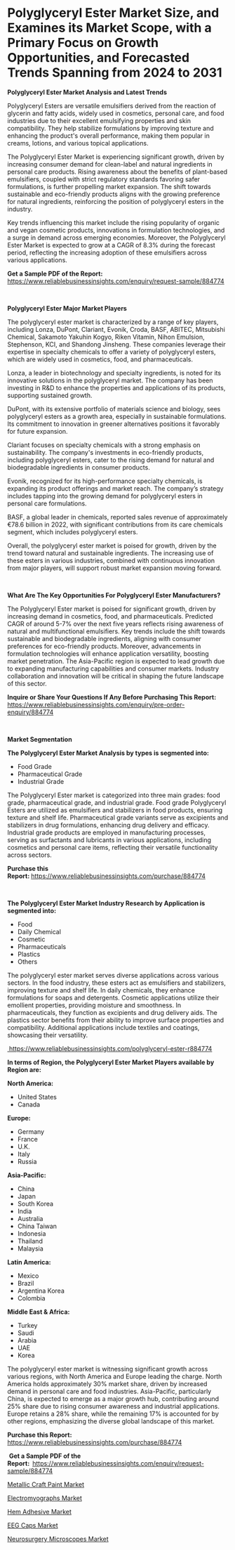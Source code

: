 <p><h1>Polyglyceryl Ester Market Size, and Examines its Market Scope, with a Primary Focus on Growth Opportunities, and Forecasted Trends Spanning from 2024 to 2031</h1></p><p><strong>Polyglyceryl Ester Market Analysis and Latest Trends</strong></p>
<p><p>Polyglyceryl Esters are versatile emulsifiers derived from the reaction of glycerin and fatty acids, widely used in cosmetics, personal care, and food industries due to their excellent emulsifying properties and skin compatibility. They help stabilize formulations by improving texture and enhancing the product's overall performance, making them popular in creams, lotions, and various topical applications.</p><p>The Polyglyceryl Ester Market is experiencing significant growth, driven by increasing consumer demand for clean-label and natural ingredients in personal care products. Rising awareness about the benefits of plant-based emulsifiers, coupled with strict regulatory standards favoring safer formulations, is further propelling market expansion. The shift towards sustainable and eco-friendly products aligns with the growing preference for natural ingredients, reinforcing the position of polyglyceryl esters in the industry.</p><p>Key trends influencing this market include the rising popularity of organic and vegan cosmetic products, innovations in formulation technologies, and a surge in demand across emerging economies. Moreover, the Polyglyceryl Ester Market is expected to grow at a CAGR of 8.3% during the forecast period, reflecting the increasing adoption of these emulsifiers across various applications.</p></p>
<p><strong>Get a Sample PDF of the Report:&nbsp;</strong> <a href="https://www.reliablebusinessinsights.com/enquiry/request-sample/884774?utm_campaign=96&utm_medium=2&utm_source=Github&utm_content=ia&utm_term=07112024&utm_id=polyglyceryl-ester">https://www.reliablebusinessinsights.com/enquiry/request-sample/884774</a></p>
<p>&nbsp;</p>
<p><strong>Polyglyceryl Ester Major Market Players</strong></p>
<p><p>The polyglyceryl ester market is characterized by a range of key players, including Lonza, DuPont, Clariant, Evonik, Croda, BASF, ABITEC, Mitsubishi Chemical, Sakamoto Yakuhin Kogyo, Riken Vitamin, Nihon Emulsion, Stephenson, KCI, and Shandong Jinsheng. These companies leverage their expertise in specialty chemicals to offer a variety of polyglyceryl esters, which are widely used in cosmetics, food, and pharmaceuticals.</p><p>Lonza, a leader in biotechnology and specialty ingredients, is noted for its innovative solutions in the polyglyceryl market. The company has been investing in R&D to enhance the properties and applications of its products, supporting sustained growth.</p><p>DuPont, with its extensive portfolio of materials science and biology, sees polyglyceryl esters as a growth area, especially in sustainable formulations. Its commitment to innovation in greener alternatives positions it favorably for future expansion.</p><p>Clariant focuses on specialty chemicals with a strong emphasis on sustainability. The company's investments in eco-friendly products, including polyglyceryl esters, cater to the rising demand for natural and biodegradable ingredients in consumer products.</p><p>Evonik, recognized for its high-performance specialty chemicals, is expanding its product offerings and market reach. The company’s strategy includes tapping into the growing demand for polyglyceryl esters in personal care formulations.</p><p>BASF, a global leader in chemicals, reported sales revenue of approximately €78.6 billion in 2022, with significant contributions from its care chemicals segment, which includes polyglyceryl esters.</p><p>Overall, the polyglyceryl ester market is poised for growth, driven by the trend toward natural and sustainable ingredients. The increasing use of these esters in various industries, combined with continuous innovation from major players, will support robust market expansion moving forward.</p></p>
<p>&nbsp;</p>
<p><strong>What Are The Key Opportunities For Polyglyceryl Ester Manufacturers?</strong></p>
<p><p>The Polyglyceryl Ester market is poised for significant growth, driven by increasing demand in cosmetics, food, and pharmaceuticals. Predicted CAGR of around 5-7% over the next five years reflects rising awareness of natural and multifunctional emulsifiers. Key trends include the shift towards sustainable and biodegradable ingredients, aligning with consumer preferences for eco-friendly products. Moreover, advancements in formulation technologies will enhance application versatility, boosting market penetration. The Asia-Pacific region is expected to lead growth due to expanding manufacturing capabilities and consumer markets. Industry collaboration and innovation will be critical in shaping the future landscape of this sector.</p></p>
<p><strong>Inquire or Share Your Questions If Any Before Purchasing This Report:</strong> <a href="https://www.reliablebusinessinsights.com/enquiry/pre-order-enquiry/884774?utm_campaign=96&utm_medium=2&utm_source=Github&utm_content=ia&utm_term=07112024&utm_id=polyglyceryl-ester">https://www.reliablebusinessinsights.com/enquiry/pre-order-enquiry/884774</a></p>
<p>&nbsp;</p>
<p><strong>Market Segmentation</strong></p>
<p><strong>The Polyglyceryl Ester Market Analysis by types is segmented into:</strong></p>
<p><ul><li>Food Grade</li><li>Pharmaceutical Grade</li><li>Industrial Grade</li></ul></p>
<p><p>The Polyglyceryl Ester market is categorized into three main grades: food grade, pharmaceutical grade, and industrial grade. Food grade Polyglyceryl Esters are utilized as emulsifiers and stabilizers in food products, ensuring texture and shelf life. Pharmaceutical grade variants serve as excipients and stabilizers in drug formulations, enhancing drug delivery and efficacy. Industrial grade products are employed in manufacturing processes, serving as surfactants and lubricants in various applications, including cosmetics and personal care items, reflecting their versatile functionality across sectors.</p></p>
<p><strong>Purchase this Report:&nbsp;</strong><a href="https://www.reliablebusinessinsights.com/purchase/884774?utm_campaign=96&utm_medium=2&utm_source=Github&utm_content=ia&utm_term=07112024&utm_id=polyglyceryl-ester">https://www.reliablebusinessinsights.com/purchase/884774</a></p>
<p>&nbsp;</p>
<p><strong>The Polyglyceryl Ester Market Industry Research by Application is segmented into:</strong></p>
<p><ul><li>Food</li><li>Daily Chemical</li><li>Cosmetic</li><li>Pharmaceuticals</li><li>Plastics</li><li>Others</li></ul></p>
<p><p>The polyglyceryl ester market serves diverse applications across various sectors. In the food industry, these esters act as emulsifiers and stabilizers, improving texture and shelf life. In daily chemicals, they enhance formulations for soaps and detergents. Cosmetic applications utilize their emollient properties, providing moisture and smoothness. In pharmaceuticals, they function as excipients and drug delivery aids. The plastics sector benefits from their ability to improve surface properties and compatibility. Additional applications include textiles and coatings, showcasing their versatility.</p></p>
<p><a href="https://www.reliablebusinessinsights.com/polyglyceryl-ester-r884774?utm_campaign=96&utm_medium=2&utm_source=Github&utm_content=ia&utm_term=07112024&utm_id=polyglyceryl-ester">&nbsp;https://www.reliablebusinessinsights.com/polyglyceryl-ester-r884774</a></p>
<p><strong>In terms of Region, the Polyglyceryl Ester Market Players available by Region are:</strong></p>
<p>
    <p> <strong> North America: </strong>
        <ul>
            <li>United States</li>
            <li>Canada</li>
        </ul>
        </p> 
    <p> <strong> Europe: </strong>
        <ul>
            <li>Germany</li>
            <li>France</li>
            <li>U.K.</li>
            <li>Italy</li>
            <li>Russia</li>
        </ul>
        </p> 
    <p> <strong> Asia-Pacific: </strong>
        <ul>
            <li>China</li>
            <li>Japan</li>
            <li>South Korea</li>
            <li>India</li>
            <li>Australia</li>
            <li>China Taiwan</li>
            <li>Indonesia</li>
            <li>Thailand</li>
            <li>Malaysia</li>
        </ul>
        </p> 
    <p> <strong> Latin America: </strong>
        <ul>
            <li>Mexico</li>
            <li>Brazil</li>
            <li>Argentina Korea</li>
            <li>Colombia</li>
        </ul>
        </p> 
    <p> <strong> Middle East & Africa: </strong>
        <ul>
            <li>Turkey</li>
            <li>Saudi</li>
            <li>Arabia</li>
            <li>UAE</li>
            <li>Korea</li>
        </ul>
    </p>
    </p>
<p><p>The polyglyceryl ester market is witnessing significant growth across various regions, with North America and Europe leading the charge. North America holds approximately 30% market share, driven by increased demand in personal care and food industries. Asia-Pacific, particularly China, is expected to emerge as a major growth hub, contributing around 25% share due to rising consumer awareness and industrial applications. Europe retains a 28% share, while the remaining 17% is accounted for by other regions, emphasizing the diverse global landscape of this market.</p></p>
<p><strong>Purchase this Report: </strong><a href="https://www.reliablebusinessinsights.com/purchase/884774?utm_campaign=96&utm_medium=2&utm_source=Github&utm_content=ia&utm_term=07112024&utm_id=polyglyceryl-ester">https://www.reliablebusinessinsights.com/purchase/884774</a></p>
<p>&nbsp;<strong>Get a Sample PDF of the Report:&nbsp;&nbsp;</strong><a href="https://www.reliablebusinessinsights.com/enquiry/request-sample/884774?utm_campaign=96&utm_medium=2&utm_source=Github&utm_content=ia&utm_term=07112024&utm_id=polyglyceryl-ester">https://www.reliablebusinessinsights.com/enquiry/request-sample/884774</a></p>
<p><strong></strong></p>
<p><p><a href="https://github.com/tomasa8xtkvotaw/Market-Research-Report-List-1/blob/main/metallic-craft-paint-market.md?utm_campaign=96&utm_medium=2&utm_source=Github&utm_content=ia&utm_term=07112024&utm_id=polyglyceryl-ester">Metallic Craft Paint Market</a></p><p><a href="https://issuu.com/reportprime-2/docs/electromyographs-market-size-2030.p_07497ff4494424?utm_campaign=96&utm_medium=2&utm_source=Github&utm_content=ia&utm_term=07112024&utm_id=polyglyceryl-ester">Electromyographs Market</a></p><p><a href="https://github.com/bramarquesw0f/Market-Research-Report-List-1/blob/main/hem-adhesive-market.md?utm_campaign=96&utm_medium=2&utm_source=Github&utm_content=ia&utm_term=07112024&utm_id=polyglyceryl-ester">Hem Adhesive Market</a></p><p><a href="https://issuu.com/reportprime-2/docs/eeg-caps-market-size-2030.pptx_cc54c5805344cb?utm_campaign=96&utm_medium=2&utm_source=Github&utm_content=ia&utm_term=07112024&utm_id=polyglyceryl-ester">EEG Caps Market</a></p><p><a href="https://issuu.com/reportprime-2/docs/neurosurgery-microscopes-market-siz_b8c1f81dbfc49d?utm_campaign=96&utm_medium=2&utm_source=Github&utm_content=ia&utm_term=07112024&utm_id=polyglyceryl-ester">Neurosurgery Microscopes Market</a></p></p>